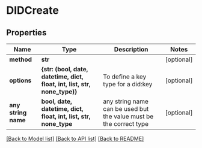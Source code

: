 # DIDCreate


## Properties
Name | Type | Description | Notes
------------ | ------------- | ------------- | -------------
**method** | **str** |  | [optional] 
**options** | **{str: (bool, date, datetime, dict, float, int, list, str, none_type)}** | To define a key type for a did:key | [optional] 
**any string name** | **bool, date, datetime, dict, float, int, list, str, none_type** | any string name can be used but the value must be the correct type | [optional]

[[Back to Model list]](../README.md#documentation-for-models) [[Back to API list]](../README.md#documentation-for-api-endpoints) [[Back to README]](../README.md)


